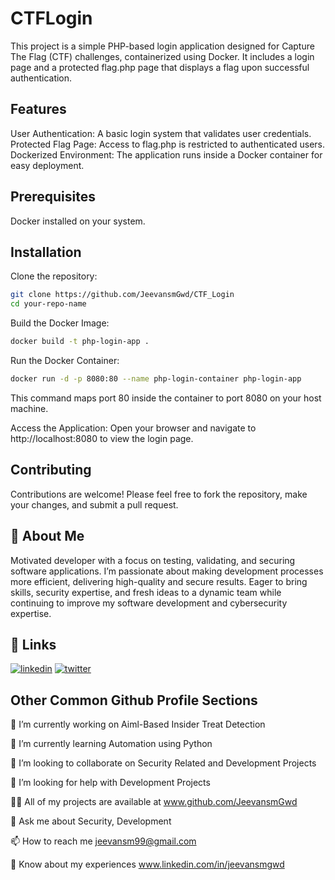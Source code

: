 
# CTFLogin

This project is a simple PHP-based login application designed for Capture The Flag (CTF) challenges, containerized using Docker. It includes a login page and a protected flag.php page that displays a flag upon successful authentication.
## Features

User Authentication: A basic login system that validates user credentials. 
Protected Flag Page: Access to flag.php is restricted to authenticated users. 
Dockerized Environment: The application runs inside a Docker container for easy deployment.


## Prerequisites
Docker installed on your system.
## Installation

Clone the repository:

```bash
git clone https://github.com/JeevansmGwd/CTF_Login
cd your-repo-name
```
Build the Docker Image:
```bash
docker build -t php-login-app .
```

Run the Docker Container:

```bash
docker run -d -p 8080:80 --name php-login-container php-login-app
```
This command maps port 80 inside the container to port 8080 on your host machine.

Access the Application:
Open your browser and navigate to http://localhost:8080 to view the login page.


    
## Contributing

Contributions are welcome! Please feel free to fork the repository, make your changes, and submit a pull request.

## 🚀 About Me

Motivated developer with a focus on testing, validating, and securing software applications. I’m passionate about making development processes more efficient, delivering high-quality and secure results. Eager to bring skills, security expertise, and fresh ideas to a dynamic team while continuing to improve my software development and cybersecurity expertise.
## 🔗 Links
[![linkedin](https://img.shields.io/badge/linkedin-0A66C2?style=for-the-badge&logo=linkedin&logoColor=white)](www.github.com/JeevansmGwd)
[![twitter](https://img.shields.io/badge/twitter-1DA1F2?style=for-the-badge&logo=twitter&logoColor=white)](www.x.com/Jeevansm_Gowda)


## Other Common Github Profile Sections
🔭 I’m currently working on Aiml-Based Insider Treat Detection

🌱 I’m currently learning Automation using Python

👯 I’m looking to collaborate on Security Related and Development Projects

🤝 I’m looking for help with Development Projects

👨‍💻 All of my projects are available at www.github.com/JeevansmGwd

💬 Ask me about Security, Development

📫 How to reach me jeevansm99@gmail.com

📄 Know about my experiences www.linkedin.com/in/jeevansmgwd


